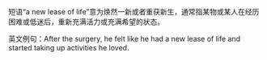 短语“a new lease of life”意为焕然一新或者重获新生，通常指某物或某人在经历困难或低迷后，重新充满活力或充满希望的状态。

英文例句：After the surgery, he felt like he had a new lease of life and started taking up activities he loved.

